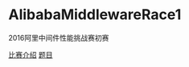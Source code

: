 # AlibabaMiddlewareRace1
2016阿里中间件性能挑战赛初赛

[比赛介绍](https://tianchi.shuju.aliyun.com/programming/introduction.htm?raceId=231533)
[题目](https://tianchi.shuju.aliyun.com/programming/information.htm?raceId=231533)
